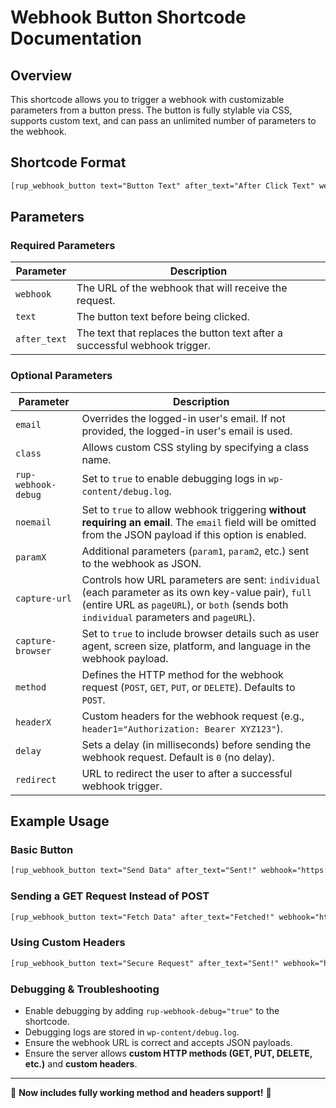 # Webhook Button Shortcode Documentation

## Overview
This shortcode allows you to trigger a webhook with customizable parameters from a button press. The button is fully stylable via CSS, supports custom text, and can pass an unlimited number of parameters to the webhook.

## Shortcode Format
```html
[rup_webhook_button text="Button Text" after_text="After Click Text" webhook="YOUR_WEBHOOK_URL" class="custom-css-class" email="override@example.com" param1="value1" param2="value2" rup-webhook-debug="true" noemail="true" capture-url="both" capture-browser="true" method="POST" header1="Authorization: Bearer XYZ123" header2="Custom-Header: TestValue" delay="5000" redirect="https://example.com/success"]
```

## Parameters
### Required Parameters
| Parameter  | Description |
|------------|-------------|
| `webhook`  | The URL of the webhook that will receive the request. |
| `text`     | The button text before being clicked. |
| `after_text` | The text that replaces the button text after a successful webhook trigger. |

### Optional Parameters
| Parameter  | Description |
|------------|-------------|
| `email`   | Overrides the logged-in user's email. If not provided, the logged-in user's email is used. |
| `class`   | Allows custom CSS styling by specifying a class name. |
| `rup-webhook-debug` | Set to `true` to enable debugging logs in `wp-content/debug.log`. |
| `noemail` | Set to `true` to allow webhook triggering **without requiring an email**. The `email` field will be omitted from the JSON payload if this option is enabled. |
| `paramX`  | Additional parameters (`param1`, `param2`, etc.) sent to the webhook as JSON. |
| `capture-url` | Controls how URL parameters are sent: `individual` (each parameter as its own key-value pair), `full` (entire URL as `pageURL`), or `both` (sends both `individual` parameters and `pageURL`). |
| `capture-browser` | Set to `true` to include browser details such as user agent, screen size, platform, and language in the webhook payload. |
| `method` | Defines the HTTP method for the webhook request (`POST`, `GET`, `PUT`, or `DELETE`). Defaults to `POST`. |
| `headerX` | Custom headers for the webhook request (e.g., `header1="Authorization: Bearer XYZ123"`). |
| `delay` | Sets a delay (in milliseconds) before sending the webhook request. Default is `0` (no delay). |
| `redirect` | URL to redirect the user to after a successful webhook trigger. |

## Example Usage
### Basic Button
```html
[rup_webhook_button text="Send Data" after_text="Sent!" webhook="https://example.com/webhook"]
```

### Sending a GET Request Instead of POST
```html
[rup_webhook_button text="Fetch Data" after_text="Fetched!" webhook="https://example.com/api/data" method="GET"]
```

### Using Custom Headers
```html
[rup_webhook_button text="Secure Request" after_text="Sent!" webhook="https://example.com/api" header1="Authorization: Bearer XYZ123" header2="Custom-Header: Example"]
```

### Debugging & Troubleshooting
- Enable debugging by adding `rup-webhook-debug="true"` to the shortcode.
- Debugging logs are stored in `wp-content/debug.log`.
- Ensure the webhook URL is correct and accepts JSON payloads.
- Ensure the server allows **custom HTTP methods (GET, PUT, DELETE, etc.)** and **custom headers**.

---
🚀 **Now includes fully working method and headers support!** 🚀
